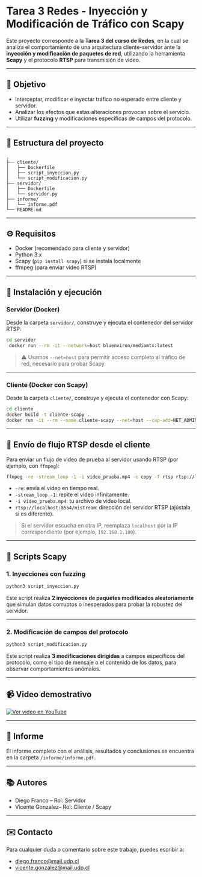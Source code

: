 # Tarea 3 Redes - Inyección y Modificación de Tráfico con Scapy

Este proyecto corresponde a la **Tarea 3 del curso de Redes**, en la cual se analiza el comportamiento de una arquitectura cliente-servidor ante la **inyección y modificación de paquetes de red**, utilizando la herramienta **Scapy** y el protocolo **RTSP** para transmisión de video.

---

## 📌 Objetivo

- Interceptar, modificar e inyectar tráfico no esperado entre cliente y servidor.
- Analizar los efectos que estas alteraciones provocan sobre el servicio.
- Utilizar **fuzzing** y modificaciones específicas de campos del protocolo.

---

## 🧩 Estructura del proyecto

```
.
├── cliente/
│   ├── Dockerfile
│   ├── script_inyeccion.py
│   └── script_modificacion.py
├── servidor/
│   ├── Dockerfile
│   └── servidor.py
├── informe/
│   └── informe.pdf
└── README.md
```

---

## ⚙️ Requisitos

- Docker (recomendado para cliente y servidor)
- Python 3.x
- Scapy (`pip install scapy`) si se instala localmente
- ffmpeg (para enviar video RTSP)

---

## 🚀 Instalación y ejecución

### Servidor (Docker)

Desde la carpeta `servidor/`, construye y ejecuta el contenedor del servidor RTSP:

```bash
cd servidor
 docker run --rm -it --network=host bluenviron/mediamtx:latest
```

> ⚠️ Usamos `--net=host` para permitir acceso completo al tráfico de red, necesario para probar Scapy.

---

### Cliente (Docker con Scapy)

Desde la carpeta `cliente/`, construye y ejecuta el contenedor con Scapy:

```bash
cd cliente
docker build -t cliente-scapy .
docker run -it --rm --name cliente-scapy --net=host --cap-add=NET_ADMIN --cap-add=NET_RAW cliente-scapy
```

---

## 🎥 Envío de flujo RTSP desde el cliente

Para enviar un flujo de video de prueba al servidor usando RTSP (por ejemplo, con `ffmpeg`):

```bash
ffmpeg -re -stream_loop -1 -i video_prueba.mp4 -c copy -f rtsp rtsp://localhost:8554/mistream
```

- `-re`: envía el video en tiempo real.
- `-stream_loop -1`: repite el video infinitamente.
- `-i video_prueba.mp4`: tu archivo de video local.
- `rtsp://localhost:8554/mistream`: dirección del servidor RTSP (ajústala si es diferente).

> Si el servidor escucha en otra IP, reemplaza `localhost` por la IP correspondiente (por ejemplo, `192.168.1.100`).

---

## 🧪 Scripts Scapy

### 1. Inyecciones con fuzzing

```bash
python3 script_inyeccion.py
```

Este script realiza **2 inyecciones de paquetes modificados aleatoriamente** que simulan datos corruptos o inesperados para probar la robustez del servidor.

---

### 2. Modificación de campos del protocolo

```bash
python3 script_modificacion.py
```

Este script realiza **3 modificaciones dirigidas** a campos específicos del protocolo, como el tipo de mensaje o el contenido de los datos, para observar comportamientos anómalos.

---

## 📹 Video demostrativo

[![Ver video en YouTube](https://img.youtube.com/vi/0QpekNadrtI/0.jpg)](https://www.youtube.com/watch?v=0QpekNadrtI)

---

## 📝 Informe

El informe completo con el análisis, resultados y conclusiones se encuentra en la carpeta `/informe/informe.pdf`.

---

## 📚 Autores

- Diego Franco – Rol: Servidor
- Vicente Gonzalez– Rol: Cliente / Scapy

---

## ✉️ Contacto

Para cualquier duda o comentario sobre este trabajo, puedes escribir a:

- diego.franco@mail.udp.cl
- vicente.gonzalez@mail.udp.cl
